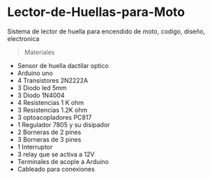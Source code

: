 # Lector-de-Huellas-para-Moto
Sistema de lector de huella para encendido de moto, codigo, diseño, electronica

>Materiales

- Sensor de huella dactilar optico
- Arduino uno
- 4 Transistores 2N2222A
- 3 Diodo led 5mm
- 3 Diodo 1N4004
- 4 Resistencias 1 K ohm
- 3 Resistencias 1.2K ohm
- 3 optoacopladores PC817
- 1 Regulador 7805 y su disipador
- 2 Borneras de 2 pines
- 3 Borneras de 3 pines
- 1 Interruptor
- 3 relay que se activa a 12V
- Terminales de acople a Arduino
- Cableado para conexiones
